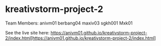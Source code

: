 # kreativstorm-project-2

Team Members:
anivm01
berbang04
maxiv03
sgkh001
Mxk01

See the live site here: https://anivm01.github.io/kreativstorm-project-2/index.html[https://anivm01.github.io/kreativstorm-project-2/index.html]
